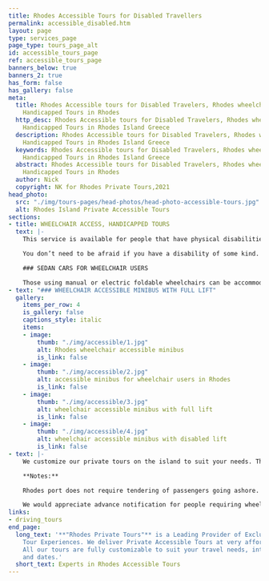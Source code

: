 ```yaml
---
title: Rhodes Accessible Tours for Disabled Travellers
permalink: accessible_disabled.htm
layout: page
type: services_page
page_type: tours_page_alt
id: accessible_tours_page
ref: accessible_tours_page
banners_below: true
banners_2: true
has_form: false
has_gallery: false
meta:
  title: Rhodes Accessible tours for Disabled Travelers, Rhodes wheelchair access,
    Handicapped Tours in Rhodes
  http_desc: Rhodes Accessible tours for Disabled Travelers, Rhodes wheelchair access,
    Handicapped Tours in Rhodes Island Greece
  description: Rhodes Accessible tours for Disabled Travelers, Rhodes wheelchair access,
    Handicapped Tours in Rhodes Island Greece
  keywords: Rhodes Accessible tours for Disabled Travelers, Rhodes wheelchair access,
    Handicapped Tours in Rhodes Island Greece
  abstract: Rhodes Accessible tours for Disabled Travelers, Rhodes wheelchair access,
    Handicapped Tours in Rhodes
  author: Nick
  copyright: NK for Rhodes Private Tours,2021
head_photo:
  src: "./img/tours-pages/head-photos/head-photo-accessible-tours.jpg"
  alt: Rhodes Island Private Accessible Tours
sections:
- title: WHEELCHAIR ACCESS, HANDICAPPED TOURS
  text: |-
    This service is available for people that have physical disabilities or those that have a particular dislike of high climbs and long walks.

    You don’t need to be afraid if you have a disability of some kind. If you use a wheelchair or any other physical mobility instrument, that’s no reason to have to be hampered by it when exploring this beautiful island and all its hidden treasures.

    ### SEDAN CARS FOR WHEELCHAIR USERS

    Those using manual or electric foldable wheelchairs can be accommodated in our Mercedes Benz Sedans. These have a kerb high, which makes the transfer from a wheelchair much easier than other cars out there. Once you have successfully settled in the car, the wheelchair can be folded up and easily stored in the large trunk. ***(In case of electric foldable wheelchairs, please make sure that can fit in a regular car trunk)***
- text: "### WHEELCHAIR ACCESSIBLE MINIBUS WITH FULL LIFT"
  gallery:
    items_per_row: 4
    is_gallery: false
    captions_style: italic
    items:
    - image:
        thumb: "./img/accessible/1.jpg"
        alt: Rhodes wheelchair accessible minibus
        is_link: false
    - image:
        thumb: "./img/accessible/2.jpg"
        alt: accessible minibus for wheelchair users in Rhodes
        is_link: false
    - image:
        thumb: "./img/accessible/3.jpg"
        alt: wheelchair accessible minibus with full lift
        is_link: false
    - image:
        thumb: "./img/accessible/4.jpg"
        alt: wheelchair accessible minibus with disabled lift
        is_link: false
- text: |-
    We customize our private tours on the island to suit your needs. The walking time is minimal. We have instead opted for shorter walking tour options and longer accessible driving tours to make this as accessible for people as possible. This allows us to avoid obstructions and hindrances of all kinds, such as steep hills and cobblestones. Our associate tour drivers will also be available to assist you at all times.

    **Notes:**

    Rhodes port does not require tendering of passengers going ashore.

    We would appreciate advance notification for people requiring wheel-chair assistance, as we need to request permission to drive unto your ship and certain areas around the island.
links:
- driving_tours
end_page:
  long_text: '**"Rhodes Private Tours"** is a Leading Provider of Exclusive and Personalized
    Tour Experiences. We deliver Private Accessible Tours at very affordable rates
    All our tours are fully customizable to suit your travel needs, interests, schedules,
    and dates.'
  short_text: Experts in Rhodes Accessible Tours
---
```


